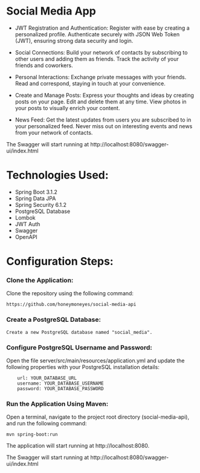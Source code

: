 # Social Media App

+ JWT Registration and Authentication:
Register with ease by creating a personalized profile. Authenticate securely with JSON Web Token (JWT), ensuring strong data security and login.

+ Social Connections:
Build your network of contacts by subscribing to other users and adding them as friends. Track the activity of your friends and coworkers.

+ Personal Interactions:
Exchange private messages with your friends. Read and correspond, staying in touch at your convenience.

+ Create and Manage Posts:
Express your thoughts and ideas by creating posts on your page. Edit and delete them at any time. View photos in your posts to visually enrich your content.

+ News Feed:
Get the latest updates from users you are subscribed to in your personalized feed. Never miss out on interesting events and news from your network of contacts.

The Swagger will start running at http://localhost:8080/swagger-ui/index.html

# Technologies Used:
+ Spring Boot 3.1.2
+ Spring Data JPA
+ Spring Security 6.1.2
+ PostgreSQL Database
+ Lombok
+ JWT Auth
+ Swagger
+ OpenAPI

# Configuration Steps:

### Clone the Application:

Clone the repository using the following command:

```
https://github.com/honeymoneyes/social-media-api
```

### Create a PostgreSQL Database:
```
Create a new PostgreSQL database named "social_media".
```

### Configure PostgreSQL Username and Password:
Open the file server/src/main/resources/application.yml and update the following properties with your PostgreSQL installation details:

```
    url: YOUR_DATABASE_URL
    username: YOUR_DATABASE_USERNAME
    password: YOUR_DATABASE_PASSWORD
```

### Run the Application Using Maven:
Open a terminal, navigate to the project root directory (social-media-api), and run the following command:

```
mvn spring-boot:run
```

The application will start running at http://localhost:8080.

The Swagger will start running at http://localhost:8080/swagger-ui/index.html
